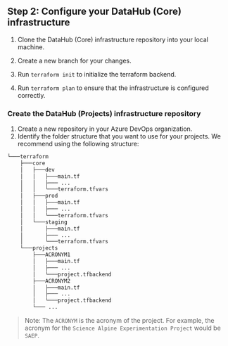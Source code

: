 ## Step 2: Configure your DataHub (Core) infrastructure

1. Clone the DataHub (Core) infrastructure repository into your local machine.
1. Create a new branch for your changes.

1. Run `terraform init` to initialize the terraform backend.
1. Run `terraform plan` to ensure that the infrastructure is configured correctly.

### Create the DataHub (Projects) infrastructure repository

1. Create a new repository in your Azure DevOps organization.
1. Identify the folder structure that you want to use for your projects. We recommend using the following structure:

```bash
└───terraform
    ├───core
    │   ├───dev
    │   │   ├───main.tf
    │   │   ├─── ...
    │   │   └───terraform.tfvars
    │   ├───prod
    │   │   ├───main.tf
    │   │   ├─── ...
    │   │   └───terraform.tfvars
    │   └───staging
    │       ├───main.tf
    │       ├─── ...
    │       └───terraform.tfvars
    └───projects
        ├───ACRONYM1
        │   ├───main.tf
        │   ├─── ...
        │   └───project.tfbackend
        ├───ACRONYM2
        │   ├───main.tf
        │   ├─── ...
        │   └───project.tfbackend
        └─── ...

```

> Note: The `ACRONYM` is the acronym of the project. For example, the acronym for the `Science Alpine Experimentation Project` would be `SAEP`.
